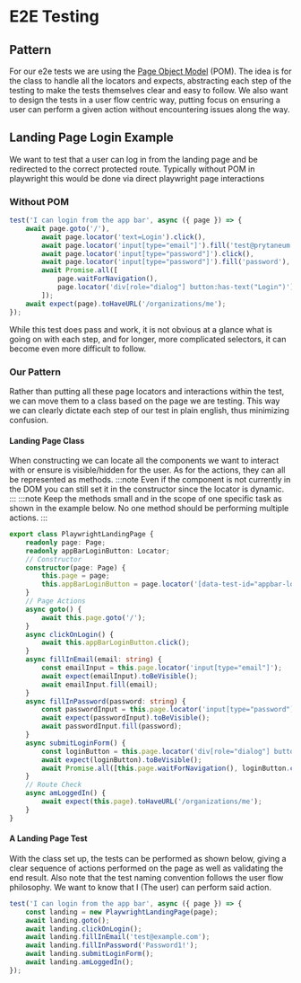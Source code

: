 # E2E Testing

## Pattern

For our e2e tests we are using the [Page Object Model](https://playwright.dev/docs/pom) (POM). The idea is for the class to handle all the locators and expects, abstracting each step of the testing to make the tests themselves clear and easy to follow. We also want to design the tests in a user flow centric way, putting focus on ensuring a user can perform a given action without encountering issues along the way.

## Landing Page Login Example

We want to test that a user can log in from the landing page and be redirected to the correct protected route. Typically without POM in playwright this would be done via direct playwright page interactions

### Without POM

```ts
test('I can login from the app bar', async ({ page }) => {
    await page.goto('/'),
        await page.locator('text=Login').click(),
        await page.locator('input[type="email"]').fill('test@prytaneum.io'),
        await page.locator('input[type="password"]').click(),
        await page.locator('input[type="password"]').fill('password'),
        await Promise.all([
            page.waitForNavigation(),
            page.locator('div[role="dialog"] button:has-text("Login")').click(),
        ]);
    await expect(page).toHaveURL('/organizations/me');
});
```

While this test does pass and work, it is not obvious at a glance what is going on with each step, and for longer, more complicated selectors, it can become even more difficult to follow.

### Our Pattern

Rather than putting all these page locators and interactions within the test, we can move them to a class based on the page we are testing. This way we can clearly dictate each step of our test in plain english, thus minimizing confusion.

#### Landing Page Class

When constructing we can locate all the components we want to interact with or ensure is visible/hidden for the user.
As for the actions, they can all be represented as methods.
:::note
Even if the component is not currently in the DOM you can still set it in the constructor since the locator is dynamic.
:::
:::note
Keep the methods small and in the scope of one specific task as shown in the example below. No one method should be performing multiple actions.
:::

```ts
export class PlaywrightLandingPage {
    readonly page: Page;
    readonly appBarLoginButton: Locator;
    // Constructor
    constructor(page: Page) {
        this.page = page;
        this.appBarLoginButton = page.locator('[data-test-id="appbar-login-button"]');
    }
    // Page Actions
    async goto() {
        await this.page.goto('/');
    }
    async clickOnLogin() {
        await this.appBarLoginButton.click();
    }
    async fillInEmail(email: string) {
        const emailInput = this.page.locator('input[type="email"]');
        await expect(emailInput).toBeVisible();
        await emailInput.fill(email);
    }
    async fillInPassword(password: string) {
        const passwordInput = this.page.locator('input[type="password"]').first();
        await expect(passwordInput).toBeVisible();
        await passwordInput.fill(password);
    }
    async submitLoginForm() {
        const loginButton = this.page.locator('div[role="dialog"] button:has-text("Login")');
        await expect(loginButton).toBeVisible();
        await Promise.all([this.page.waitForNavigation(), loginButton.click()]);
    }
    // Route Check
    async amLoggedIn() {
        await expect(this.page).toHaveURL('/organizations/me');
    }
}
```

#### A Landing Page Test

With the class set up, the tests can be performed as shown below, giving a clear sequence of actions performed on the page as well as validating the end result. Also note that the test naming convention follows the user flow philosophy. We want to know that I (The user) can perform said action.

```ts
test('I can login from the app bar', async ({ page }) => {
    const landing = new PlaywrightLandingPage(page);
    await landing.goto();
    await landing.clickOnLogin();
    await landing.fillInEmail('test@example.com');
    await landing.fillInPassword('Password1!');
    await landing.submitLoginForm();
    await landing.amLoggedIn();
});
```
